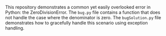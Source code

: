 This repository demonstrates a common yet easily overlooked error in Python: the ZeroDivisionError. The `bug.py` file contains a function that does not handle the case where the denominator is zero. The `bugSolution.py` file demonstrates how to gracefully handle this scenario using exception handling.
